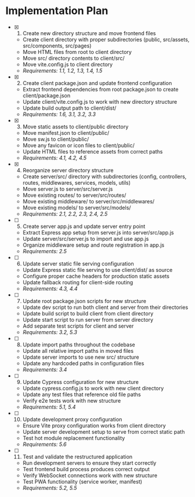 # Implementation Plan

- [x] 1. Create new directory structure and move frontend files









  - Create client directory with proper subdirectories (public, src/assets, src/components, src/pages)
  - Move HTML files from root to client directory
  - Move src/ directory contents to client/src/
  - Move vite.config.js to client directory
  - _Requirements: 1.1, 1.2, 1.3, 1.4, 1.5_

- [x] 2. Create client package.json and update frontend configuration





  - Extract frontend dependencies from root package.json to create client/package.json
  - Update client/vite.config.js to work with new directory structure
  - Update build output path to client/dist/
  - _Requirements: 1.6, 3.1, 3.2, 3.3_

- [x] 3. Move static assets to client/public directory





  - Move manifest.json to client/public/
  - Move sw.js to client/public/
  - Move any favicon or icon files to client/public/
  - Update HTML files to reference assets from correct paths
  - _Requirements: 4.1, 4.2, 4.5_



- [x] 4. Reorganize server directory structure


  - Create server/src/ directory with subdirectories (config, controllers, routes, middlewares, services, models, utils)
  - Move server.js to server/src/server.js
  - Move existing routes/ to server/src/routes/
  - Move existing middleware/ to server/src/middlewares/
  - Move existing models/ to server/src/models/
  - _Requirements: 2.1, 2.2, 2.3, 2.4, 2.5_

- [ ] 5. Create server app.js and update server entry point

  - Extract Express app setup from server.js into server/src/app.js
  - Update server/src/server.js to import and use app.js
  - Organize middleware setup and route registration in app.js
  - _Requirements: 2.5_

- [ ] 6. Update server static file serving configuration

  - Update Express static file serving to use client/dist/ as source
  - Configure proper cache headers for production static assets
  - Update fallback routing for client-side routing
  - _Requirements: 4.3, 4.4_

- [ ] 7. Update root package.json scripts for new structure

  - Update dev script to run both client and server from their directories
  - Update build script to build client from client directory
  - Update start script to run server from server directory
  - Add separate test scripts for client and server
  - _Requirements: 3.2, 5.3_

- [ ] 8. Update import paths throughout the codebase

  - Update all relative import paths in moved files
  - Update server imports to use new src/ structure
  - Update any hardcoded paths in configuration files
  - _Requirements: 3.4_

- [ ] 9. Update Cypress configuration for new structure

  - Update cypress.config.js to work with new client directory
  - Update any test files that reference old file paths
  - Verify e2e tests work with new structure
  - _Requirements: 5.1, 5.4_

- [ ] 10. Update development proxy configuration

  - Ensure Vite proxy configuration works from client directory
  - Update server development setup to serve from correct static path
  - Test hot module replacement functionality
  - _Requirements: 5.6_

- [ ] 11. Test and validate the restructured application

  - Run development servers to ensure they start correctly
  - Test frontend build process produces correct output
  - Verify WebSocket connections work with new structure
  - Test PWA functionality (service worker, manifest)
  - _Requirements: 5.2, 5.5_
